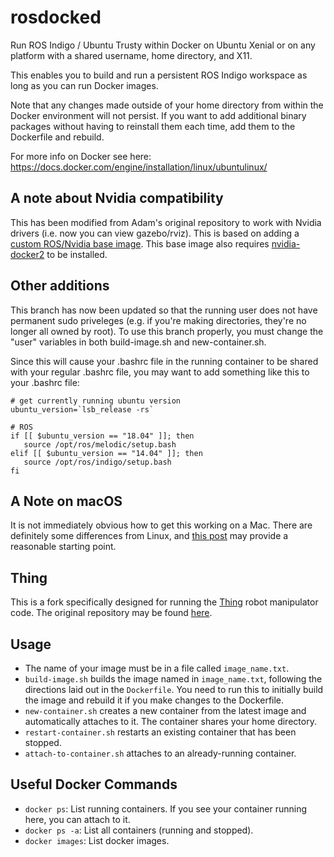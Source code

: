 # rosdocked

Run ROS Indigo / Ubuntu Trusty within Docker on Ubuntu Xenial or on any
platform with a shared username, home directory, and X11.

This enables you to build and run a persistent ROS Indigo workspace as long as
you can run Docker images.

Note that any changes made outside of your home directory from within the
Docker environment will not persist. If you want to add additional binary
packages without having to reinstall them each time, add them to the Dockerfile
and rebuild.

For more info on Docker see here:
https://docs.docker.com/engine/installation/linux/ubuntulinux/

## A note about Nvidia compatibility
This has been modified from Adam's original repository to work with Nvidia drivers (i.e. now you can view gazebo/rviz). This is based on adding a [custom ROS/Nvidia base image](https://hub.docker.com/r/lindwaltz/ros-indigo-desktop-full-nvidia/). This base image also requires [nvidia-docker2](https://github.com/NVIDIA/nvidia-docker) to be installed.

## Other additions
This branch has now been updated so that the running user does not have permanent sudo priveleges (e.g. if you're making directories, they're no longer all owned by root). To use this branch properly, you must change the "user" variables in both build-image.sh and new-container.sh.

Since this will cause your .bashrc file in the running container to be shared with your regular .bashrc file, you may want to add something like this to your .bashrc file:

```
# get currently running ubuntu version
ubuntu_version=`lsb_release -rs`

# ROS
if [[ $ubuntu_version == "18.04" ]]; then
   source /opt/ros/melodic/setup.bash
elif [[ $ubuntu_version == "14.04" ]]; then
   source /opt/ros/indigo/setup.bash
fi
```

## A Note on macOS
It is not immediately obvious how to get this working on a Mac. There are
definitely some differences from Linux, and [this post](http://qr.ae/TUTszl)
may provide a reasonable starting point.

## Thing

This is a fork specifically designed for running the
[Thing](https://github.com/utiasSTARS/thing) robot manipulator code. The
original repository may be found [here](https://github.com/jbohren/rosdocked).

## Usage
* The name of your image must be in a file called `image_name.txt`.
* `build-image.sh` builds the image named in `image_name.txt`, following the
  directions laid out in the `Dockerfile`. You need to run this to initially
  build the image and rebuild it if you make changes to the Dockerfile.
* `new-container.sh` creates a new container from the latest image and
  automatically attaches to it. The container shares your home directory.
* `restart-container.sh` restarts an existing container that has been stopped.
* `attach-to-container.sh` attaches to an already-running container.

## Useful Docker Commands
* `docker ps`: List running containers. If you see your container running here,
  you can attach to it.
* `docker ps -a`: List all containers (running and stopped).
* `docker images`: List docker images.
